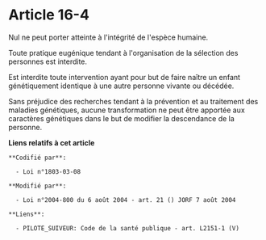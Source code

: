 # Article 16-4

Nul ne peut porter atteinte à l'intégrité de l'espèce humaine.

Toute pratique eugénique tendant à l'organisation de la sélection des personnes est interdite.

Est interdite toute intervention ayant pour but de faire naître un enfant génétiquement identique à une autre personne
vivante ou décédée.

Sans préjudice des recherches tendant à la prévention et au traitement des maladies génétiques, aucune transformation ne peut
être apportée aux caractères génétiques dans le but de modifier la descendance de la personne.

**Liens relatifs à cet article**

	**Codifié par**:

	  - Loi n°1803-03-08

	**Modifié par**:

	  - Loi n°2004-800 du 6 août 2004 - art. 21 () JORF 7 août 2004

	**Liens**:

	  - PILOTE_SUIVEUR: Code de la santé publique - art. L2151-1 (V)
